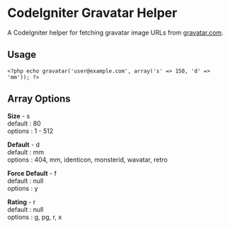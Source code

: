 CodeIgniter Gravatar Helper
===========================
A CodeIgniter helper for fetching gravatar image URLs from [gravatar.com](http://gravatar.com).

Usage
-------
	<?php echo gravatar('user@example.com', array('s' => 150, 'd' => 'mm')); ?>

Array Options
----------------
**Size** - s<br>
default : 80<br>
options : 1 - 512

**Default** - d<br>
default : mm<br>
options : 404, mm, identicon, monsterid, wavatar, retro

**Force Default** - f<br>
default : null<br>
options : y

**Rating** - r<br>
default : null<br>
options : g, pg, r, x